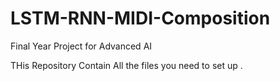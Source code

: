 # LSTM-RNN-MIDI-Composition
Final Year Project for Advanced AI


THis Repository Contain All the files you need to set up .
